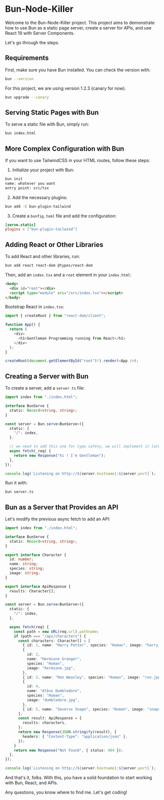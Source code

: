 # Bun-Node-Killer

Welcome to the Bun-Node-Killer project.
This project aims to demonstrate how to use Bun as a static
page server, create a server for APIs, and use React 19 with Server Components.

Let's go through the steps.

## Requirements

First, make sure you have Bun installed. You can check the version with:

```bash
bun --version
```

For this project, we are using version 1.2.3 (canary for now).

```bash
bun upgrade --canary
```

## Serving Static Pages with Bun

To serve a static file with Bun, simply run:

```bash
bun index.html
```

## More Complex Configuration with Bun

If you want to use TailwindCSS in your HTML routes, follow these steps:

1. Initialize your project with Bun:

```bash
bun init
name: whatever you want
entry point: src/tsx
```

2. Add the necessary plugins:

```bash
bun add -D bun-plugin-tailwind
```

3. Create a `bunfig.toml` file and add the configuration:

```toml
[serve.static]
plugins = ["bun-plugin-tailwind"]
```

## Adding React or Other Libraries

To add React and other libraries, run:

```bash
bun add react react-dom @types/react-dom
```

Then, add an `index.tsx` and a `root` element in your `index.html`:

```html
<body>
  <div id="root"></div>
  <script type="module" src="/src/index.tsx"></script>
</body>
```

Bootstrap React in `index.tsx`:

```typescript
import { createRoot } from "react-dom/client";

function App() {
  return (
    <div>
      <h1>Gentleman Programming running from React</h1>
    </div>
  );
}

createRoot(document.getElementById("root")!).render(<App />);
```

## Creating a Server with Bun

To create a server, add a `server.ts` file:

```typescript
import index from "./index.html";

interface BunServe {
  static: Record<string, string>;
}

const server = Bun.serve<BunServe>({
  static: {
    "/": index,
  },

  // we need to add this one for type safety, we will implement it later
  async fetch(_req) {
    return new Response("hi ! I'm Gentleman");
  },
});

console.log(`Listening on http://${server.hostname}:${server.port}`);
```

Run it with:

```bash
bun server.ts
```

## Bun as a Server that Provides an API

Let's modify the previous async fetch to add an API:

```typescript
import index from "./index.html";

interface BunServe {
  static: Record<string, string>;
}

export interface Character {
  id: number;
  name: string;
  species: string;
  image: string;
}

export interface ApiResponse {
  results: Character[];
}

const server = Bun.serve<BunServe>({
  static: {
    "/": index,
  },

  async fetch(req) {
    const path = new URL(req.url).pathname;
    if (path === "/api/characters") {
      const characters: Character[] = [
        { id: 1, name: "Harry Potter", species: "Human", image: "harry.jpg" },
        {
          id: 2,
          name: "Hermione Granger",
          species: "Human",
          image: "hermione.jpg",
        },
        { id: 3, name: "Ron Weasley", species: "Human", image: "ron.jpg" },
        {
          id: 4,
          name: "Albus Dumbledore",
          species: "Human",
          image: "dumbledore.jpg",
        },
        { id: 5, name: "Severus Snape", species: "Human", image: "snape.jpg" },
      ];
      const result: ApiResponse = {
        results: characters,
      };
      return new Response(JSON.stringify(result), {
        headers: { "Content-Type": "application/json" },
      });
    }
    return new Response("Not Found", { status: 404 });
  },
});

console.log(`Listening on http://${server.hostname}:${server.port}`);
```

And that's it, folks. With this, you have a solid foundation to start
working with Bun, React, and APIs.

Any questions, you know where to find me. Let's get coding!
